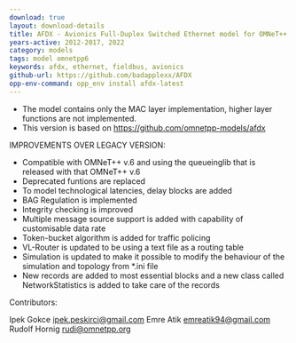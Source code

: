 ```yaml
---
download: true
layout: download-details
title: AFDX - Avionics Full-Duplex Switched Ethernet model for OMNeT++
years-active: 2012-2017, 2022
category: models
tags: model omnetpp6
keywords: afdx, ethernet, fieldbus, avionics
github-url: https://github.com/badapplexx/AFDX
opp-env-command: opp_env install afdx-latest
---
```


- The model contains only the MAC layer implementation, higher layer functions are not implemented.
- This version is based on <https://github.com/omnetpp-models/afdx>

IMPROVEMENTS OVER LEGACY VERSION:

- Compatible with OMNeT++ v.6 and using the queueinglib that is released with that OMNeT++ v.6
- Deprecated funtions are replaced
- To model technological latencies, delay blocks are added
- BAG Regulation is implemented
- Integrity checking is improved
- Multiple message source support is added with capability of customisable data rate
- Token-bucket algorithm is added for traffic policing
- VL-Router is updated to be using a text file as a routing table
- Simulation is updated to make it possible to modify the behaviour of the simulation and topology from *.ini file
- New records are added to most essential blocks and a new class called NetworkStatistics is added to take care of the records


Contributors:

Ipek Gokce <ipek.peskirci@gmail.com>
Emre Atik <emreatik94@gmail.com>
Rudolf Hornig <rudi@omnetpp.org>
